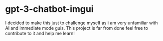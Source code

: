 # gpt-3-chatbot-imgui
I decided to make this just to challenge myself as i am very unfamiliar with AI and immediate mode guis.
This project is far from done feel free to contribute to it and help me learn!
